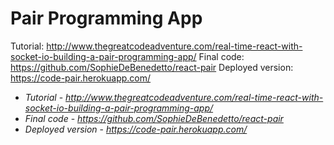 # Pair Programming App

Tutorial: http://www.thegreatcodeadventure.com/real-time-react-with-socket-io-building-a-pair-programming-app/
Final code: https://github.com/SophieDeBenedetto/react-pair
Deployed version: https://code-pair.herokuapp.com/

* *Tutorial* - *http://www.thegreatcodeadventure.com/real-time-react-with-socket-io-building-a-pair-programming-app/*
* *Final code* -  *https://github.com/SophieDeBenedetto/react-pair*
* *Deployed version* - *https://code-pair.herokuapp.com/*
